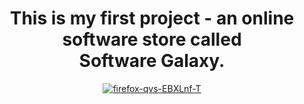 <div align="center"><h1>This is my first project - an online software store called <br>Software Galaxy.</h1></div>  
<div align="center"><a href="https://ibb.co/khdD0r7"><img src="https://i.ibb.co/dQhp63T/firefox-qvs-EBXLnf-T.png" alt="firefox-qvs-EBXLnf-T" border="0"></a></div>  
